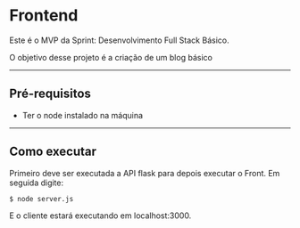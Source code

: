 # Frontend

Este é o MVP da Sprint: Desenvolvimento Full Stack Básico.

O objetivo desse projeto é a criação de um blog básico

---
## Pré-requisitos

* Ter o node instalado na máquina

---
## Como executar

Primeiro deve ser executada a API flask para depois executar o Front. Em seguida digite:

```
$ node server.js
```

E o cliente estará executando em localhost:3000.
